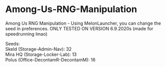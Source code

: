 # Among-Us-RNG-Manipulation
Among Us RNG Manipulation - Using MelonLauncher, you can change the seed in preferences.
ONLY TESTED ON VERSION 6.9.2020s
(made for speedrunning lmao)

Seeds: <br>
Skeld (Storage-Admin-Nav): 32 <br>
Mira HQ (Storage-Locker-Lab): 13 <br>
Polus (Office-DecontamR-DecontamM): 16 <br>

